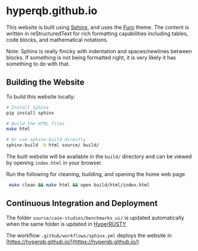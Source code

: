 # hyperqb.github.io

This website is built using [Sphinx](https://www.sphinx-doc.org/), and uses the [Furo](https://github.com/pradyunsg/furo) theme. The content is written in reStructuredText for rich formatting capabilities including tables, code blocks, and mathematical notations.

Note: Sphinx is really finicky with indentation and spaces/newlines between blocks. If something is not being formatted right, it is very likely it has something to do with that.

## Building the Website

To build this website locally:

```bash
# Install Sphinx
pip install sphinx

# Build the HTML files
make html

# Or use sphinx-build directly
sphinx-build -b html source/ build/
```

The built website will be available in the `build/` directory and can be viewed by opening `index.html` in your browser.

Run the following for cleaning, building, and opening the home web page
```bash
 make clean && make html && open build/html/index.html
```

## Continuous Integration and Deployment

The folder `source/case-studies/benchmarks_ui/` is updated automatically when the same folder is updated in [HyperRUSTY](https://github.com/HyperQB/HyperRUSTY)

The workflow `.github/workflows/sphinx.yml` deploys the website in [https://hyperqb.github.io/](https://hyperqb.github.io/)